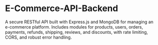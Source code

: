 # E-Commerce-API-Backend
A secure RESTful API built with Express.js and MongoDB for managing an e-commerce platform. Includes modules for products, users, orders, payments, refunds, shipping, reviews, and discounts, with rate limiting, CORS, and robust error handling.
